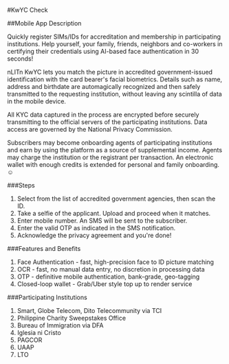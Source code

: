 #KwYC Check

##Mobile App Description

Quickly register SIMs/IDs for accreditation and membership in
participating institutions. Help yourself, your family, friends,
neighbors and co-workers in certifying their credentials
using AI-based face authentication in 30 seconds!

nLITn KwYC lets you match the picture in accredited government-issued
identification with the card bearer's facial biometrics. Details such as
name, address and birthdate are automagically recognized and
then safely transmitted to the requesting institution, without
leaving any scintilla of data in the mobile device.

All KYC data captured in the process are encrypted before securely
transmitting to the official servers of the participating institutions.
Data access are governed by the National Privacy Commission.

Subscribers may become onboarding agents of participating institutions
and earn by using the platform as a source of supplemental income.
Agents may charge the institution or the registrant per transaction.
An electronic wallet with enough credits is extended for personal
and family onboarding. ☺

###Steps

1. Select from the list of accredited government agencies, then scan the ID.
2. Take a selfie of the applicant. Upload and proceed when it matches.
3. Enter mobile number. An SMS will be sent to the subscriber.
4. Enter the valid OTP as indicated in the SMS notification.
5. Acknowledge the privacy agreement and you're done!

###Features and Benefits

1. Face Authentication - fast, high-precision face to ID picture matching
2. OCR - fast, no manual data entry, no discretion in processing data
3. OTP - definitive mobile authentication, bank-grade, geo-tagging
4. Closed-loop wallet - Grab/Uber style top up to render service

###Participating Institutions

1. Smart, Globe Telecom, Dito Telecommunity via TCI
2. Philippine Charity Sweepstakes Office
3. Bureau of Immigration via DFA
4. Iglesia ni Cristo
5. PAGCOR
6. UAAP
7. LTO


